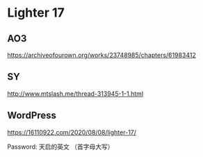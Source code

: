 # Lighter 17

## AO3

https://archiveofourown.org/works/23748985/chapters/61983412

## SY

http://www.mtslash.me/thread-313945-1-1.html

## WordPress

https://16110922.com/2020/08/08/lighter-17/

Password: 天启的英文 （首字母大写）
